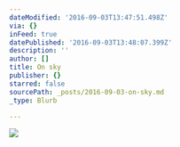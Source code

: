 ```yaml
---
dateModified: '2016-09-03T13:47:51.498Z'
via: {}
inFeed: true
datePublished: '2016-09-03T13:48:07.399Z'
description: ''
author: []
title: On sky
publisher: {}
starred: false
sourcePath: _posts/2016-09-03-on-sky.md
_type: Blurb

---
```

![](https://the-grid-user-content.s3-us-west-2.amazonaws.com/247ec2e1-2332-4718-86c9-c3276ccd7c5e.jpg)